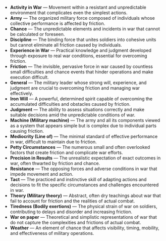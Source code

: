 - **Activity in War** — Movement within a resistant and unpredictable environment that complicates even the simplest actions.  
- **Army** — The organized military force composed of individuals whose collective performance is affected by friction.  
- **Chance** — The unpredictable elements and incidents in war that cannot be calculated or foreseen.  
- **Discipline** — The binding force that unites soldiers into cohesive units but cannot eliminate all friction caused by individuals.  
- **Experience in War** — Practical knowledge and judgment developed through exposure to real war conditions, essential for overcoming friction.  
- **Friction** — The invisible, pervasive force in war caused by countless small difficulties and chance events that hinder operations and make execution difficult.  
- **General** — The military leader whose strong will, experience, and judgment are crucial to overcoming friction and managing war effectively.  
- **Iron Will** — A powerful, determined spirit capable of overcoming the accumulated difficulties and obstacles caused by friction.  
- **Judgment** — The ability to assess situations correctly and make suitable decisions amid the unpredictable conditions of war.  
- **Machine (Military machine)** — The army and all its components viewed as a system that appears simple but is complex due to individual parts causing friction.  
- **Mediocrity (Line of)** — The minimal standard of effective performance in war, difficult to maintain due to friction.  
- **Petty Circumstances** — The numerous small and often overlooked factors that create friction and complicate war efforts.  
- **Precision in Results** — The unrealistic expectation of exact outcomes in war, often thwarted by friction and chance.  
- **Resistance** — The opposing forces and adverse conditions in war that impede movement and action.  
- **Tact** — The practiced and instinctive skill of adapting actions and decisions to fit the specific circumstances and challenges encountered in war.  
- **Theory (Military theory)** — Abstract, often dry teachings about war that fail to account for friction and the realities of actual combat.  
- **Tiredness (Bodily exertions)** — The physical strain of war on soldiers, contributing to delays and disorder and increasing friction.  
- **War on paper** — Theoretical and simplistic representations of war that do not capture the complexities and frictions of actual combat.  
- **Weather** — An element of chance that affects visibility, timing, mobility, and effectiveness of military operations.
